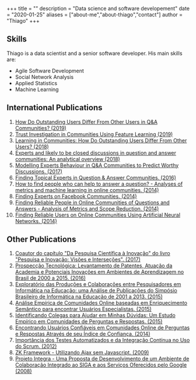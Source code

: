 +++
title = ""
description = "Data science and software developement"
date = "2020-01-25"
aliases = ["about-me","about-thiago","contact"]
author = "Thiago"
+++


## Skills

Thiago is a data scientist and a senior software developer. His main  skills are:
	
- Agile Software Development 
- Social Network Analysis 
- Applied Statistics
- Machine Learning



## International Publications


1. [How Do Outstanding Users Differ From Other Users in Q&A Communities? (2019)](https://dl.acm.org/citation.cfm?id=3344928)
1. [Trust Investigation in Communities Using Feature Learning (2019)](https://ieeexplore.ieee.org/abstract/document/8820840/)
1. [Learning in Communities: How Do Outstanding Users Differ From Other Users? (2018)](https://www.researchgate.net/publication/326999838_Learning_in_Communities_How_Do_Outstanding_Users_Differ_From_Other_Users)
1. [Experts and likely to be closed discussions in question and answer communities: An analytical overview (2018)](https://www.sciencedirect.com/science/article/pii/S0747563218302814)
1. [Modelling Experts Behaviour in Q&A Communities to Predict Worthy Discussions. (2017) ](https://www.researchgate.net/publication/318240192_Modelling_Experts_Behaviour_in_QA_Communities_to_Predict_Worthy_Discussions)
1. [Finding Topical Experts in Question & Answer Communities. (2016)](https://www.researchgate.net/publication/311313665_Finding_Topical_Experts_in_Question_Answer_Communities)
1. [How to find people who can help to answer a question? - Analyses of metrics and machine learning in online communities. (2014)](http://www.sciencedirect.com/science/article/pii/S0747563214007420)	
1. [Finding Experts on Facebook Communities. (2014)](http://dx.doi.org/10.4018/ijksr.2014040102)
1. [Finding Reliable People in Online Communities of Questions and Answers - Analysis of Metrics and Scope Reduction. (2014)](https://www.researchgate.net/publication/262912250_Finding_Reliable_People_in_Online_Communities_of_Questions_and_Answers_Analysis_of_Metrics_and_Scope_Reduction)
1. [Finding Reliable Users on Online Communities Using Artificial Neural Networks. (2014)](http://connection.ebscohost.com/c/articles/110720784/finding-reliable-users-online-communities-using-artificial-neural-networks)


 

## Other Publications


1. [Coautor do capítulo "Da Pesquisa Científica à Inovação" do livro "Pesquisa e Inovação: Visões e Interseções". (2017)](http://www.publit.com.br/livraria/produto/692/pesquisa-e-inovacao-visoes-e-intersecoes)
1. [Prospecção Tecnológica: Levantamento de Patentes, Atuação da Academia e Potenciais Inovações em Ambientes de Aprendizagem no Brasil de 2000 a 2015. (2016)](http://seer.unirio.br/index.php/isys/article/download/5959/5581)
1. [Exploratório das Produções e Colaborações entre Pesquisadores em Informática na Educação: uma Análise de Publicações do Simpósio Brasileiro de Informática na Educação de 2001 a 2013. (2015)](http://dx.doi.org/10.5753/cbie.sbie.2015.1323)
1. [Análise Empírica de Comunidades Online baseadas em Enriquecimento Semântico para encontrar Usuários Especialistas. (2015)](http://www.br-ie.org/pub/index.php/wcbie/article/download/6072/4256)
1. [Identificando Colegas para Ajudar em Minhas Dúvidas: Um Estudo Empírico em Comunidades de Perguntas e Respostas. (2015)](http://www.br-ie.org/pub/index.php/wcbie/article/view/5933)
1. [Encontrando Usuários Confiáveis em Comunidades Online de Perguntas e Respostas Através de seu Índice de Confiança. (2014)](http://www.lbd.dcc.ufmg.br/bdbcomp/servlet/Trabalho?id=21322)   
1. [Importância dos Testes Automatizados e da Integração Contínua no Uso do Scrum. (2012)](https://docs.google.com/viewer?a=v&pid=sites&srcid=ZGVmYXVsdGRvbWFpbnxjc3Njb2RlfGd4OjI4YTEzYTU3ZTE0YzUxMWQ) 
1. [ZK Framework - Utilizando Ajax sem Javascript.  (2009)](http://www.univale.com.br/unisite/mundo-j/artigos/36JKFramework.pdf)
1. [Projeto Integra - Uma Proposta de Desenvolvimento de um Ambiente de Colaboração Integrado ao SIGA e aos Serviços Oferecidos pelo Google (2008)](http://sites.google.com/site/csscode/Home/integra.pdf?attredirects=0)
           